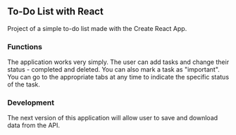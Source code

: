 ## To-Do List with React

Project of a simple to-do list made with the Create React App.

### Functions

The application works very simply. The user can add tasks and change their status - completed and deleted. You can also mark a task as "important".
You can go to the appropriate tabs at any time to indicate the specific status of the task.

### Development

The next version of this application will allow user to save and download data from the API.
